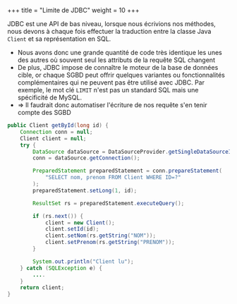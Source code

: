 +++
title = "Limite de JDBC"
weight = 10
+++

JDBC est une API de bas niveau, lorsque nous écrivions nos méthodes, nous devons à chaque fois effectuer la traduction entre la classe Java `Client` et sa représentation en SQL.
- Nous avons donc une grande quantité de code très identique les unes des autres où souvent seul les attributs de la requête SQL changent
- De plus, JDBC impose de connaître le moteur de la base de données cible, or chaque SGBD peut offrir quelques variantes ou fonctionnalités complémentaires qui ne peuvent pas être utilisé avec JDBC. Par exemple, le mot clé `LIMIT` n'est pas un standard SQL mais une spécificité de MySQL.
- => Il faudrait donc automatiser l'écriture de nos requête s'en tenir compte des SGBD

```java
public Client getById(long id) {
    Connection conn = null;
    Client client = null;
    try {
        DataSource dataSource = DataSourceProvider.getSingleDataSourceInstance();
        conn = dataSource.getConnection();

        PreparedStatement preparedStatement = conn.prepareStatement(
            "SELECT nom, prenom FROM Client WHERE ID=?"
        );
        preparedStatement.setLong(1, id);

        ResultSet rs = preparedStatement.executeQuery();

        if (rs.next()) {
            client = new Client();
            client.setId(id);
            client.setNom(rs.getString("NOM"));
            client.setPrenom(rs.getString("PRENOM"));
        }

        System.out.println("Client lu");
    } catch (SQLException e) {
        ....
    }
    return client;
}
```
